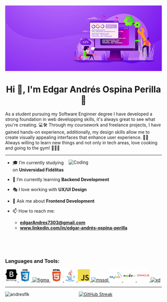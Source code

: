 
<div align="center">

![logo](https://github.com/AndresFLK/AndresFLK/blob/main/Github%20Banner.png)

</div>

<h1 align="center">Hi 👋, I'm Edgar Andrés Ospina Perilla 🔱</h1>
As a student pursuing my Software Enginner degree I have developed a strong foundation in web developping skills, it's always great to see what you're creating. 💻🛠 Through my coursework and freelance projects, I have gained hands-on experience, additionally, my design skills allow me to create visually appealing interfaces that enhance user experience. 🎇👾 Always willing to learn new things and not only in tech areas, love cooking and going to the gym! 👨‍🍳🎴
<br>
<hr>
<img align="right" alt="Coding" width="300" src="https://media4.giphy.com/media/qgQUggAC3Pfv687qPC/giphy.gif">

- 🎓 I’m currently studying on **Universidad Fidélitas**

- 🌱 I’m currently learning **Backend Development**

- 🎭 I love working with **UX/UI Design**

- 💬 Ask me about **Frontend Development**

- 📫 How to reach me:
  <br>
    - **edgarAndres7303@gmail.com**
    - **www.linkedin.com/in/edgar-andrés-ospina-perilla**

<br>
<br>
<br>



<h3 align="left">Languages and Tools:</h3>
<p align="left"> <a href="https://getbootstrap.com" target="_blank" rel="noreferrer"> <img src="https://raw.githubusercontent.com/devicons/devicon/master/icons/bootstrap/bootstrap-plain-wordmark.svg" alt="bootstrap" width="40" height="40"/> </a> <a href="https://www.w3schools.com/css/" target="_blank" rel="noreferrer"> <img src="https://raw.githubusercontent.com/devicons/devicon/master/icons/css3/css3-original-wordmark.svg" alt="css3" width="40" height="40"/> </a> <a href="https://www.figma.com/" target="_blank" rel="noreferrer"> <img src="https://www.vectorlogo.zone/logos/figma/figma-icon.svg" alt="figma" width="40" height="40"/> </a> <a href="https://www.w3.org/html/" target="_blank" rel="noreferrer"> <img src="https://raw.githubusercontent.com/devicons/devicon/master/icons/html5/html5-original-wordmark.svg" alt="html5" width="40" height="40"/> </a> <a href="https://www.java.com" target="_blank" rel="noreferrer"> <img src="https://raw.githubusercontent.com/devicons/devicon/master/icons/java/java-original.svg" alt="java" width="40" height="40"/> </a> <a href="https://developer.mozilla.org/en-US/docs/Web/JavaScript" target="_blank" rel="noreferrer"> <img src="https://raw.githubusercontent.com/devicons/devicon/master/icons/javascript/javascript-original.svg" alt="javascript" width="40" height="40"/> </a> <a href="https://www.microsoft.com/en-us/sql-server" target="_blank" rel="noreferrer"> <img src="https://www.svgrepo.com/show/303229/microsoft-sql-server-logo.svg" alt="mssql" width="40" height="40"/> </a> <a href="https://www.mysql.com/" target="_blank" rel="noreferrer"> <img src="https://raw.githubusercontent.com/devicons/devicon/master/icons/mysql/mysql-original-wordmark.svg" alt="mysql" width="40" height="40"/> </a> <a href="https://nodejs.org" target="_blank" rel="noreferrer"> <img src="https://raw.githubusercontent.com/devicons/devicon/master/icons/nodejs/nodejs-original-wordmark.svg" alt="nodejs" width="40" height="40"/> </a> <a href="https://www.oracle.com/" target="_blank" rel="noreferrer"> <img src="https://raw.githubusercontent.com/devicons/devicon/master/icons/oracle/oracle-original.svg" alt="oracle" width="40" height="40"/> </a> <a href="https://www.adobe.com/products/xd.html" target="_blank" rel="noreferrer"> <img src="https://cdn.worldvectorlogo.com/logos/adobe-xd.svg" alt="xd" width="40" height="40"/> </a> </p>



<hr>



<p><img align="left" width="47%" src="https://github-readme-stats.vercel.app/api/top-langs?username=AndresFLK&layout=compact&theme=radical" alt="andresflk" /></p>

[![GitHub Streak](https://github-readme-streak-stats.herokuapp.com?user=AndresFLK&theme=radical&mode=weekly&card_width=350)](https://git.io/streak-stats)



